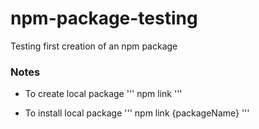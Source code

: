 # npm-package-testing
Testing first creation of an npm package


### Notes
  - To create local package
  '''
  npm link
  '''

  - To install local package
  '''
  npm link {packageName}
  '''